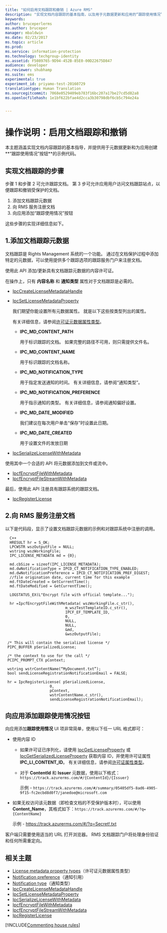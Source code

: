 ```yaml
---
title: "如何启用文档跟踪和撤销 | Azure RMS"
description: "实现文档内容跟踪的基本指南，以及用于元数据更新和应用的“跟踪使用情况”按钮的示例代码。"
keywords: 
author: bruceperlerms
ms.author: bruceper
manager: mbaldwin
ms.date: 02/23/2017
ms.topic: article
ms.prod: 
ms.service: information-protection
ms.technology: techgroup-identity
ms.assetid: F5089765-9D94-452B-85E0-00D22675D847
audience: developer
ms.reviewer: shubhamp
ms.suite: ems
experimental: true
experiment_id: priyamo-test-20160729
translationtype: Human Translation
ms.sourcegitcommit: 7068e0529409eb783f16bc207a17be27cd5d82a8
ms.openlocfilehash: 1e1bf622bfae4d2cca3b30798dbf6cb5c794e24a


---
```


# <a name="how-to-enable-document-tracking-and-revocation"></a>操作说明：启用文档跟踪和撤销

本主题涵盖实现文档内容跟踪的基本指导，并提供用于元数据更新和为应用创建**“跟踪使用情况”按钮**的示例代码。

## <a name="steps-to-implement-document-tracking"></a>实现文档跟踪的步骤

步骤 1 和步骤 2 可允许跟踪文档。 第 3 步可允许应用用户访问文档跟踪站点，以便跟踪和撤销受保护的文档。

1. 添加文档跟踪元数据
2. 向 RMS 服务注册文档
3. 向应用添加“跟踪使用情况”按钮

这些步骤的实现详细信息如下。

## <a name="1-add-document-tracking-metadata"></a>1.添加文档跟踪元数据

文档跟踪是 Rights Management 系统的一个功能。 通过在文档保护过程中添加特定的元数据，可以使用提供多个跟踪选项的跟踪服务门户来注册文档。

使用此 API 添加/更新具有文档跟踪元数据的内容许可证。


在操作上，只有 **内容名称** 和 **通知类型** 属性对于文档跟踪是必需的。


- [IpcCreateLicenseMetadataHandle](https://msdn.microsoft.com/library/dn974050.aspx)
- [IpcSetLicenseMetadataProperty](https://msdn.microsoft.com/library/dn974059.aspx)

  我们期望你能设置所有元数据属性。 就是以下这些按类型列出的属性。

  有关详细信息，请参阅[许可证元数据属性类型](https://msdn.microsoft.com/library/dn974062.aspx)。

  - **IPC_MD_CONTENT_PATH**

    用于标识跟踪的文档。 如果完整的路径不可用，则只需提供文件名。

  - **IPC_MD_CONTENT_NAME**

    用于标识跟踪的文档名称。

  - **IPC_MD_NOTIFICATION_TYPE**

    用于指定发送通知的时间。 有关详细信息，请参阅“通知类型”。

  - **IPC_MD_NOTIFICATION_PREFERENCE**

    用于指示通知的类型。 有关详细信息，请参阅通知偏好设置。

  - **IPC_MD_DATE_MODIFIED**

    我们建议在每次用户单击“保存”时设置此日期。

  - **IPC_MD_DATE_CREATED**

    用于设置文件的发放日期

- [IpcSerializeLicenseWithMetadata](https://msdn.microsoft.com/library/dn974058.aspx)

使用其中一个合适的 API 将元数据添加到文件或流中。

- [IpcfEncryptFileWithMetadata](https://msdn.microsoft.com/library/dn974052.aspx)
- [IpcfEncryptFileStreamWithMetadata](https://msdn.microsoft.com/library/dn974051.aspx)

最后，使用此 API 注册具有跟踪系统的跟踪文档。

- [IpcRegisterLicense](https://msdn.microsoft.com/library/dn974057.aspx)


## <a name="2-register-the-document-with-the-rms-service"></a>2.向 RMS 服务注册文档

以下是代码段，显示了设置文档跟踪元数据的示例和对跟踪系统中注册的调用。

      C++
      HRESULT hr = S_OK;
      LPCWSTR wszOutputFile = NULL;
      wstring wszWorkingFile;
      IPC_LICENSE_METADATA md = {0};

      md.cbSize = sizeof(IPC_LICENSE_METADATA);
      md.dwNotificationType = IPCD_CT_NOTIFICATION_TYPE_ENABLED;
      md.dwNotificationPreference = IPCD_CT_NOTIFICATION_PREF_DIGEST;
      //file origination date, current time for this example
      md.ftDateCreated = GetCurrentTime();
      md.ftDateModified = GetCurrentTime();

      LOGSTATUS_EX(L"Encrypt file with official template...");

      hr =IpcfEncryptFileWithMetadata( wszWorkingFile.c_str(),
                               m_wszTestTemplateID.c_str(),
                               IPCF_EF_TEMPLATE_ID,
                               0,
                               NULL,
                               NULL,
                               &md,
                               &wszOutputFile);

     /* This will contain the serialized license */
     PIPC_BUFFER pSerializedLicense;

     /* the context to use for the call */
     PCIPC_PROMPT_CTX pContext;

     wstring wstrContentName(“MyDocument.txt”);
     bool sendLicenseRegistrationNotificationEmail = FALSE;

     hr = IpcRegisterLicense( pSerializedLicense,
                        0,
                        pContext,
                        wstrContentName.c_str(),
                        sendLicenseRegistrationNotificationEmail);

## <a name="add-a-track-usage-button-to-your-app"></a>向应用添加**跟踪使用情况**按钮

向应用添加**跟踪使用情况** UI 项非常简单，使用以下任一 URL 格式即可：

- 使用内容 ID
  - 如果许可证已序列化，请使用 [IpcGetLicenseProperty](https://msdn.microsoft.com/library/hh535265.aspx) 或 [IpcGetSerializedLicenseProperty](https://msdn.microsoft.com/library/hh995038.aspx) 获取内容 ID，并使用许可证属性 **IPC_LI_CONTENT_ID**。 有关详细信息，请参阅[许可证属性类型](https://msdn.microsoft.com/library/hh535287.aspx)。
  - 对于 **ContentId** 和 **Issuer** 元数据，使用以下格式：`https://track.azurerms.com/#/{ContentId}/{Issuer}`

    示例 - `https://track.azurerms.com/#/summary/05405df5-8ad6-4905-9f15-fc2ecbd8d0f7/janedoe@microsoft.com`

- 如果无权访问该元数据（即检查文档的不受保护版本时），可以使用 **Content_Name**，其格式如下：`https://track.azurerms.com/#/?q={ContentName}`

  示例 - https://track.azurerms.com/#/?q=Secret!.txt

客户端只需要使用适当的 URL 打开浏览器。 RMS 文档跟踪门户将处理身份验证和任何所需重定向。

## <a name="related-topics"></a>相关主题

* [License metadata property types](https://msdn.microsoft.com/library/dn974062.aspx)（许可证元数据属性类型）
* [Notification preference](https://msdn.microsoft.com/library/dn974063.aspx)（通知引用）
* [Notification type](https://msdn.microsoft.com/library/dn974064.aspx)（通知类型）
* [IpcCreateLicenseMetadataHandle](https://msdn.microsoft.com/library/dn974050.aspx)
* [IpcSetLicenseMetadataProperty](https://msdn.microsoft.com/library/dn974059.aspx)
* [IpcSerializeLicenseWithMetadata](https://msdn.microsoft.com/library/dn974058.aspx)
* [IpcfEncryptFileWithMetadata](https://msdn.microsoft.com/library/dn974052.aspx)
* [IpcfEncryptFileStreamWithMetadata](https://msdn.microsoft.com/library/dn974051.aspx)
* [IpcRegisterLicense](https://msdn.microsoft.com/library/dn974057.aspx)


[!INCLUDE[Commenting house rules](../includes/houserules.md)]


<!--HONumber=Jan17_HO1-->


